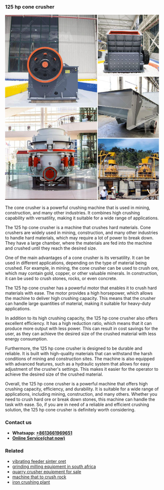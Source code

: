 <h3>125 hp cone crusher</h3><img src='1702952828.jpg' alt=''><p>The cone crusher is a powerful crushing machine that is used in mining, construction, and many other industries. It combines high crushing capability with versatility, making it suitable for a wide range of applications.</p><p>The 125 hp cone crusher is a machine that crushes hard materials. Cone crushers are widely used in mining, construction, and many other industries to handle hard materials, which may require a lot of power to break down. They have a large chamber, where the materials are fed into the machine and crushed until they reach the desired size.</p><p>One of the main advantages of a cone crusher is its versatility. It can be used in different applications, depending on the type of material being crushed. For example, in mining, the cone crusher can be used to crush ore, which may contain gold, copper, or other valuable minerals. In construction, it can be used to crush stones, rocks, or even concrete.</p><p>The 125 hp cone crusher has a powerful motor that enables it to crush hard materials with ease. The motor provides a high horsepower, which allows the machine to deliver high crushing capacity. This means that the crusher can handle large quantities of material, making it suitable for heavy-duty applications.</p><p>In addition to its high crushing capacity, the 125 hp cone crusher also offers excellent efficiency. It has a high reduction ratio, which means that it can produce more output with less power. This can result in cost savings for the user, as they can achieve the desired size of the crushed material with less energy consumption.</p><p>Furthermore, the 125 hp cone crusher is designed to be durable and reliable. It is built with high-quality materials that can withstand the harsh conditions of mining and construction sites. The machine is also equipped with advanced features, such as a hydraulic system that allows for easy adjustment of the crusher's settings. This makes it easier for the operator to achieve the desired size of the crushed material.</p><p>Overall, the 125 hp cone crusher is a powerful machine that offers high crushing capacity, efficiency, and durability. It is suitable for a wide range of applications, including mining, construction, and many others. Whether you need to crush hard ore or break down stones, this machine can handle the task with ease. So, if you are in need of a reliable and efficient crushing solution, the 125 hp cone crusher is definitely worth considering.</p><h3>Contact us</h3><ul><li><strong>Whatsapp:&nbsp;<a href="https://wa.me/8613661969651">+8613661969651</a></strong></li><li><a href="https://swt.shibang-china.com/?git&amp;zhl&amp;125 hp cone crusher"><strong>Online Service(chat now)</strong></a></li></ul><h3>Related</h3><ul><li><a href='vibrating feeder sinter oret.md'>vibrating feeder sinter oret</a></li><li><a href='grinding milling equipment in south africa.md'>grinding milling equipment in south africa</a></li><li><a href='quarry crusher equipment for sale.md'>quarry crusher equipment for sale</a></li><li><a href='machine that to crush rock.md'>machine that to crush rock</a></li><li><a href='iron crushing plant.md'>iron crushing plant</a></li></ul>